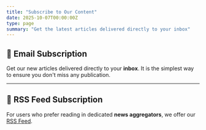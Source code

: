 ```yaml
---
title: "Subscribe to Our Content"
date: 2025-10-07T00:00:00Z
type: page
summary: "Get the latest articles delivered directly to your inbox"
---
```


## 📧 Email Subscription

Get our new articles delivered directly to your **inbox**. It is the simplest way to ensure you don't miss any publication.

<script>
    (function(w,d,e,u,f,l,n){w[f]=w[f]||function(){(w[f].q=w[f].q||[])
    .push(arguments);},l=d.createElement(e),l.async=1,l.src=u,
    n=d.getElementsByTagName(e)[0],n.parentNode.insertBefore(l,n);})
    (window,document,'script','https://assets.mailerlite.com/js/universal.js','ml');
    ml('account', '1837025');
</script>

<div class="ml-embedded" data-form="lLC97z"></div>

---

## 📰 RSS Feed Subscription

For users who prefer reading in dedicated **news aggregators**, we offer our [RSS Feed](/en/posts/index.xml).
